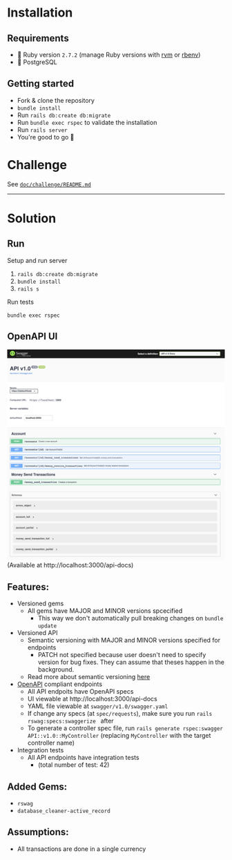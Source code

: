 # Installation

## Requirements

- :gem: Ruby version `2.7.2` (manage Ruby versions with [rvm](https://rvm.io/) or [rbenv](https://github.com/rbenv/rbenv))
- :elephant: PostgreSQL

## Getting started

- Fork & clone the repository
- `bundle install`
- Run `rails db:create db:migrate`
- Run `bundle exec rspec` to validate the installation
- Run `rails server`
- You're good to go :tada:

# Challenge

See [`doc/challenge/README.md`](./doc/challenge/README.md)

______

# Solution

## Run
Setup and run server
1. `rails db:create db:migrate`
2. `bundle install`
3. `rails s`

Run tests
```
bundle exec rspec
```

## OpenAPI UI
![swagger ui](./public/swagger_ui.png)
(Available at http://localhost:3000/api-docs)

## Features:
- Versioned gems
  - All gems have MAJOR and MINOR versions spcecified
    - This way we don't automatically pull breaking changes on `bundle update`
- Versioned API
  - Semantic versioning with MAJOR and MINOR versions specified for endpoints
    - PATCH not specified because user doesn't need to specify version for bug fixes. They can assume that theses happen in the background.
  - Read more about semantic versioning [here](https://semver.org/)
- [OpenAPI](https://swagger.io/specification/) compliant endpoints
  - All API endpoits have OpenAPI specs
  - UI viewable at http://localhost:3000/api-docs
  - YAML file viewable at `swagger/v1.0/swagger.yaml`
  - If change any specs (at `spec/requests`), make sure you run `rails rswag:specs:swaggerize ` after
  - To generate a controller spec file, run `rails generate rspec:swagger API::v1.0::MyController` (replacing `MyController` with the target controller name)
- Integration tests
  - All API endpoints have integration tests
    - (total number of test: 42)

## Added Gems:
- `rswag`
- `database_cleaner-active_record`

## Assumptions:
- All transactions are done in a single currency

